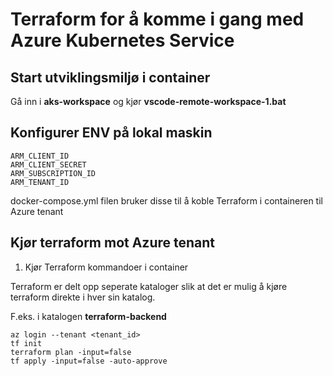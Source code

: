 # Terraform for å komme i gang med Azure Kubernetes Service #

## Start utviklingsmiljø i container ##

Gå inn i **aks-workspace** og kjør **vscode-remote-workspace-1.bat**


## Konfigurer ENV på lokal maskin

```
ARM_CLIENT_ID
ARM_CLIENT_SECRET
ARM_SUBSCRIPTION_ID
ARM_TENANT_ID
```

docker-compose.yml filen bruker disse til å koble Terraform i containeren til Azure tenant

## Kjør terraform mot Azure tenant ##

1. Kjør Terraform kommandoer i container

Terraform er delt opp seperate kataloger slik at det er mulig å kjøre terraform direkte i hver sin katalog.

F.eks. i katalogen **terraform-backend**
```
az login --tenant <tenant_id>
tf init
terraform plan -input=false
tf apply -input=false -auto-approve
```
